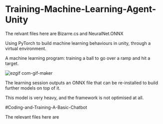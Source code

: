 # Training-Machine-Learning-Agent-Unity

The relvant files here are Bizarre.cs and NeuralNet.ONNX

Using PyTorch to build machine learning behaviours in unity, through a virtual environment.

A machine learning program: training a ball to go over a ramp and hit a target.

![ezgif com-gif-maker](https://user-images.githubusercontent.com/73109076/105433174-0b805c00-5c51-11eb-95e1-afcb616b17cf.gif)

The learning session outputs an ONNX file that can be re-installed to build further models on top of it.

This model is very heavy, and the framework is not optimised at all.

#Coding-and-Training-A-Basic-Chatbot

The relevant files here are 
